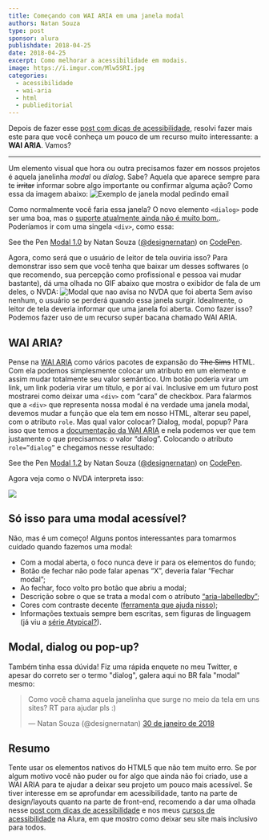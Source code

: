 ```yaml
---
title: Começando com WAI ARIA em uma janela modal
authors: Natan Souza
type: post
sponsor: alura
publishdate: 2018-04-25
date: 2018-04-25
excerpt: Como melhorar a acessibilidade em modais.
image: https://i.imgur.com/Mlw5SRI.jpg
categories:
  - acessibilidade
  - wai-aria
  - html
  - publieditorial
---
```


Depois de fazer esse [post com dicas de acessibilidade](https://blog.caelum.com.br/melhorando-a-acessibilidade-em-suas-interfaces/), resolvi fazer mais este para que você conheça um pouco de um recurso muito interessante: a **WAI ARIA**. Vamos?

* * *

Um elemento visual que hora ou outra precisamos fazer em nossos projetos é aquela janelinha _modal_ ou _dialog_. Sabe? Aquela que aparece sempre para te <del>irritar</del> informar sobre algo importante ou confirmar alguma ação? Como essa da imagem abaixo: 
![Exemplo de janela modal pedindo email](https://blog.caelum.com.br/wp-content/uploads/2042/04/exemplo-janela-modal-dialog.jpg) 

Como normalmente você faria essa janela? O novo elemento `<dialog>` pode ser uma boa, mas o [suporte atualmente ainda não é muito bom.](https://caniuse.com/#search=dialog). Poderíamos ir com uma singela `<div>`, como essa:

<p class="codepen" data-height="299" data-theme-id="0" data-slug-hash="vRzLBr" data-default-tab="html,result" data-user="designernatan" data-embed-version="2" data-pen-title="Modal 1.0">See the Pen <a href="https://codepen.io/designernatan/pen/vRzLBr/">Modal 1.0</a> by Natan Souza (<a href="https://codepen.io/designernatan">@designernatan</a>) on <a href="https://codepen.io">CodePen</a>.</p>

<script async="" src="https://static.codepen.io/assets/embed/ei.js"></script>

Agora, como será que o usuário de leitor de tela ouviria isso? Para demonstrar isso sem que você tenha que baixar um desses softwares (o que recomendo, sua percepção como profissional e pessoa vai mudar bastante), dá uma olhada no GIF abaixo que mostra o exibidor de fala de um deles, o NVDA: ![Modal que nao avisa no NVDA que foi aberta](https://blog.caelum.com.br/wp-content/uploads/2018/04/modal-que-nao-parece-modal.gif) Sem aviso nenhum, o usuário se perderá quando essa janela surgir. Idealmente, o leitor de tela deveria informar que uma janela foi aberta. Como fazer isso? Podemos fazer uso de um recurso super bacana chamado WAI ARIA.

## WAI ARIA?

Pense na [WAI ARIA](https://www.w3.org/TR/aria-in-html/) como vários pacotes de expansão do <del>The Sims</del> HTML. Com ela podemos simplesmente colocar um atributo em um elemento e assim mudar totalmente seu valor semântico. Um botão poderia virar um link, um link poderia virar um título, e por aí vai. Inclusive em um futuro post mostrarei como deixar uma `<div>` com “cara” de checkbox. Para falarmos que a `<div>` que representa nossa modal é na verdade uma janela modal, devemos mudar a função que ela tem em nosso HTML, alterar seu papel, com o atributo `role`. Mas qual valor colocar? Dialog, modal, popup? Para isso que temos a [documentação da WAI ARIA](https://www.w3.org/TR/wai-aria-1.1/#usage_intro) e nela podemos ver que tem justamente o que precisamos: o valor “dialog”. Colocando o atributo `role=”dialog”` e chegamos nesse resultado:


<p class="codepen" data-height="462" data-theme-id="0" data-slug-hash="MVqpzm" data-default-tab="css,result" data-user="designernatan" data-embed-version="2" data-pen-title="Modal 1.2">See the Pen <a href="https://codepen.io/designernatan/pen/MVqpzm/">Modal 1.2</a> by Natan Souza (<a href="https://codepen.io/designernatan">@designernatan</a>) on <a href="https://codepen.io">CodePen</a>.</p>

<script async="" src="https://static.codepen.io/assets/embed/ei.js"></script> 
  
Agora veja como o NVDA interpreta isso: 

![](https://blog.caelum.com.br/wp-content/uploads/2018/04/nvda-modal-com-role.jpg)


## Só isso para uma modal acessível?

Não, mas é um começo! Alguns pontos interessantes para tomarmos cuidado quando fazemos uma modal:

*   Com a modal aberta, o foco nunca deve ir para os elementos do fundo;
*   Botão de fechar não pode falar apenas “X”, deveria falar “Fechar modal”;
*   Ao fechar, foco volto pro botão que abriu a modal;
*   Descrição sobre o que se trata a modal com o atributo [“aria-labelledby”](https://developer.mozilla.org/pt-BR/docs/Web/Accessibility/ARIA/ARIA_Techniques/Usando_o_atributo_aria-labelledby);
*   Cores com contraste decente ([ferramenta que ajuda nisso](https://contrastchecker.com/));
*   Informações textuais sempre bem escritas, sem figuras de linguagem (já viu a [série Atypical?](https://pt.wikipedia.org/wiki/Atypical)).

## Modal, dialog ou pop-up?

Também tinha essa dúvida! Fiz uma rápida enquete no meu Twitter, e apesar do correto ser o termo "dialog", galera aqui no BR fala "modal" mesmo:

<blockquote class="twitter-tweet" data-lang="pt">
  <p dir="ltr" lang="pt">Como você chama aquela janelinha que surge no meio da tela em uns sites? RT para ajudar pls :)</p>
  — Natan Souza (@designernatan) <a href="https://twitter.com/designernatan/status/958324690891821056?ref_src=twsrc%5Etfw">30 de janeiro de 2018</a>
</blockquote>
<script async src="https://platform.twitter.com/widgets.js" charset="utf-8"></script>

## Resumo

Tente usar os elementos nativos do HTML5 que não tem muito erro. Se por algum motivo você não puder ou for algo que ainda não foi criado, use a WAI ARIA para te ajudar a deixar seu projeto um pouco mais acessível. Se tiver interesse em se aprofundar em acessibilidade, tanto na parte de design/layouts quanto na parte de front-end, recomendo a dar uma olhada nesse [post com dicas de acessibilidade](https://blog.caelum.com.br/melhorando-a-acessibilidade-em-suas-interfaces/) e nos meus [cursos de acessibilidade](https://www.alura.com.br/busca?query=acessibilidade) na Alura, em que mostro como deixar seu site mais inclusivo para todos.